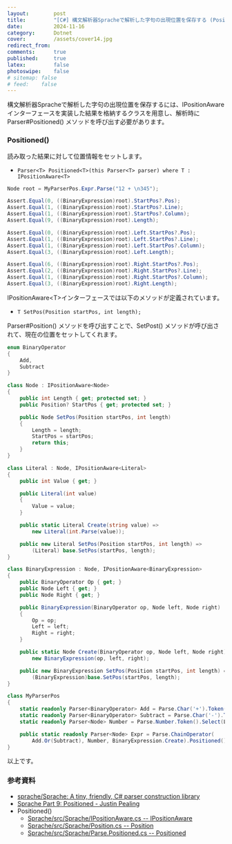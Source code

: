```yaml
---
layout:        post
title:         "[C#] 構文解析器Spracheで解析した字句の出現位置を保存する (Positioned)"
date:          2024-11-16
category:      Dotnet
cover:         /assets/cover14.jpg
redirect_from:
comments:      true
published:     true
latex:         false
photoswipe:    false
# sitemap: false
# feed:    false
---
```


構文解析器Spracheで解析した字句の出現位置を保存するには、IPositionAware インターフェースを実装した結果を格納するクラスを用意し、解析時に Parser#Positioned() メソッドを呼び出す必要があります。

### Positioned()

読み取った結果に対して位置情報をセットします。

- `Parser<T> Positioned<T>(this Parser<T> parser) where T : IPositionAware<T>`

```csharp
Node root = MyParserPos.Expr.Parse("12 + \n345");

Assert.Equal(0, ((BinaryExpression)root).StartPos?.Pos);
Assert.Equal(1, ((BinaryExpression)root).StartPos?.Line);
Assert.Equal(1, ((BinaryExpression)root).StartPos?.Column);
Assert.Equal(9, ((BinaryExpression)root).Length);

Assert.Equal(0, ((BinaryExpression)root).Left.StartPos?.Pos);
Assert.Equal(1, ((BinaryExpression)root).Left.StartPos?.Line);
Assert.Equal(1, ((BinaryExpression)root).Left.StartPos?.Column);
Assert.Equal(3, ((BinaryExpression)root).Left.Length);

Assert.Equal(6, ((BinaryExpression)root).Right.StartPos?.Pos);
Assert.Equal(2, ((BinaryExpression)root).Right.StartPos?.Line);
Assert.Equal(1, ((BinaryExpression)root).Right.StartPos?.Column);
Assert.Equal(3, ((BinaryExpression)root).Right.Length);
```

IPositionAware\<T\>インターフェースでは以下のメソッドが定義されています。

- `T SetPos(Position startPos, int length);`

Parser#Position() メソッドを呼び出すことで、SetPost() メソッドが呼び出されて、現在の位置をセットしてくれます。

```csharp
enum BinaryOperator
{
    Add,
    Subtract
}

class Node : IPositionAware<Node>
{
    public int Length { get; protected set; }
    public Position? StartPos { get; protected set; }

    public Node SetPos(Position startPos, int length)
    {
        Length = length;
        StartPos = startPos;
        return this;
    }
}

class Literal : Node, IPositionAware<Literal>
{
    public int Value { get; }

    public Literal(int value)
    {
        Value = value;
    }

    public static Literal Create(string value) => 
        new Literal(int.Parse(value));

    public new Literal SetPos(Position startPos, int length) => 
        (Literal) base.SetPos(startPos, length);
}

class BinaryExpression : Node, IPositionAware<BinaryExpression>
{
    public BinaryOperator Op { get; }
    public Node Left { get; }
    public Node Right { get; }

    public BinaryExpression(BinaryOperator op, Node left, Node right)
    {
        Op = op;
        Left = left;
        Right = right;
    }

    public static Node Create(BinaryOperator op, Node left, Node right) => 
        new BinaryExpression(op, left, right);

    public new BinaryExpression SetPos(Position startPos, int length) => 
        (BinaryExpression)base.SetPos(startPos, length);
}

class MyParserPos
{
    static readonly Parser<BinaryOperator> Add = Parse.Char('+').Token().Return(BinaryOperator.Add);
    static readonly Parser<BinaryOperator> Subtract = Parse.Char('-').Token().Return(BinaryOperator.Subtract);
    static readonly Parser<Node> Number = Parse.Number.Token().Select(Literal.Create).Positioned();

    public static readonly Parser<Node> Expr = Parse.ChainOperator(
        Add.Or(Subtract), Number, BinaryExpression.Create).Positioned();
}
```


以上です。

### 参考資料

- [sprache/Sprache: A tiny, friendly, C# parser construction library](https://github.com/sprache/Sprache)
- [Sprache Part 9: Positioned - Justin Pealing](https://justinpealing.me.uk/post/2020-05-23-sprache9-positioned/)
- Positioned()
    - [Sprache/src/Sprache/IPositionAware.cs -- IPositionAware](https://github.com/sprache/Sprache/blob/9d1721bb0dea638e35b9bbb2334fea6f99bf778e/src/Sprache/IPositionAware.cs#L8)
    - [Sprache/src/Sprache/Position.cs -- Position](https://github.com/sprache/Sprache/blob/9d1721bb0dea638e35b9bbb2334fea6f99bf778e/src/Sprache/Position.cs#L9)
    - [Sprache/src/Sprache/Parse.Positioned.cs -- Positioned](https://github.com/sprache/Sprache/blob/9d1721bb0dea638e35b9bbb2334fea6f99bf778e/src/Sprache/Parse.Positioned.cs#L13)
